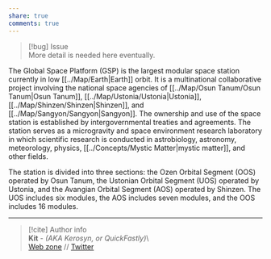 ```yaml
---  
share: true  
comments: true  
---  
```

> [!bug] Issue  
> More detail is needed here eventually.  
  
The Global Space Platform (GSP) is the largest modular space station currently in low [[../Map/Earth|Earth]] orbit. It is a multinational collaborative project involving the national space agencies of [[../Map/Osun Tanum/Osun Tanum|Osun Tanum]], [[../Map/Ustonia/Ustonia|Ustonia]], [[../Map/Shinzen/Shinzen|Shinzen]], and [[../Map/Sangyon/Sangyon|Sangyon]]. The ownership and use of the space station is established by intergovernmental treaties and agreements. The station serves as a microgravity and space environment research laboratory in which scientific research is conducted in astrobiology, astronomy, meteorology, physics, [[../Concepts/Mystic Matter|mystic matter]], and other fields.  
  
The station is divided into three sections: the Ozen Orbital Segment (OOS) operated by Osun Tanum, the Ustonian Orbital Segment (UOS) operated by Ustonia, and the Avangian Orbital Segment (AOS) operated by Shinzen. The UOS includes six modules, the AOS includes seven modules, and the OOS includes 16 modules.  
  
-----  
> [!cite] Author info  
> **Kit** - *(AKA Kerosyn, or QuickFastly)*\  
> [Web zone](https://kitabe.link) // [Twitter](https://twitter.com/Kerosyn_)